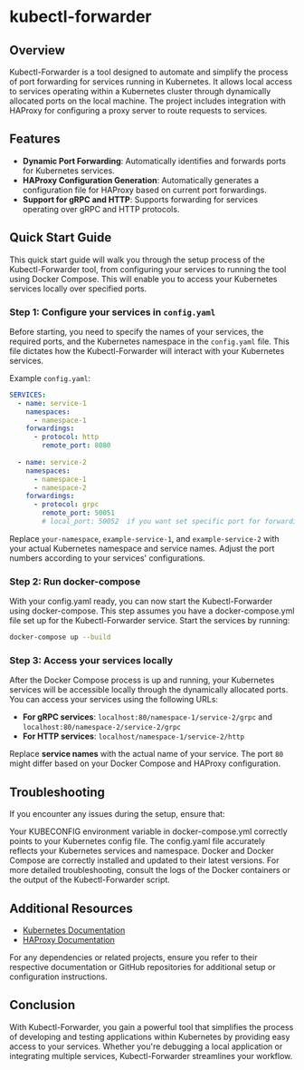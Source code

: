 # kubectl-forwarder

## Overview

Kubectl-Forwarder is a tool designed to automate and simplify the process of port forwarding for services running in
Kubernetes. It allows local access to services operating within a Kubernetes cluster through dynamically allocated ports
on the local machine. The project includes integration with HAProxy for configuring a proxy server to route requests to
services.

## Features

- **Dynamic Port Forwarding**: Automatically identifies and forwards ports for Kubernetes services.
- **HAProxy Configuration Generation**: Automatically generates a configuration file for HAProxy based on current port
  forwardings.
- **Support for gRPC and HTTP**: Supports forwarding for services operating over gRPC and HTTP protocols.

## Quick Start Guide

This quick start guide will walk you through the setup process of the Kubectl-Forwarder tool, from configuring your
services to running the tool using Docker Compose. This will enable you to access your Kubernetes services locally over
specified ports.

### Step 1: Configure your services in `config.yaml`

Before starting, you need to specify the names of your services, the required ports, and the Kubernetes namespace in
the `config.yaml` file. This file dictates how the Kubectl-Forwarder will interact with your Kubernetes services.

Example `config.yaml`:

```yaml
SERVICES:
  - name: service-1
    namespaces:
      - namespace-1
    forwardings:
      - protocol: http
        remote_port: 8080
        
  - name: service-2
    namespaces:
      - namespace-1
      - namespace-2
    forwardings:
      - protocol: grpc
        remote_port: 50051
        # local_port: 50052  if you want set specific port for forwarding.
```

Replace `your-namespace`, `example-service-1`, and `example-service-2` with your actual Kubernetes namespace and service
names. Adjust the port numbers according to your services' configurations.

### Step 2: Run docker-compose

With your config.yaml ready, you can now start the Kubectl-Forwarder using docker-compose. This step assumes you have a
docker-compose.yml file set up for the Kubectl-Forwarder service.
Start the services by running:

```bash
docker-compose up --build
```

### Step 3: Access your services locally

After the Docker Compose process is up and running, your Kubernetes services will be accessible locally through the
dynamically allocated ports. You can access your services using the following URLs:

* **For gRPC services**: `localhost:80/namespace-1/service-2/grpc` and `localhost:80/namespace-2/service-2/grpc`
* **For HTTP services**: `localhost/namespace-1/service-2/http`

Replace **service names** with the actual name of your service. The port `80` might differ based on your Docker Compose and
HAProxy configuration.

## Troubleshooting

If you encounter any issues during the setup, ensure that:

Your KUBECONFIG environment variable in docker-compose.yml correctly points to your Kubernetes config file.
The config.yaml file accurately reflects your Kubernetes services and namespace.
Docker and Docker Compose are correctly installed and updated to their latest versions.
For more detailed troubleshooting, consult the logs of the Docker containers or the output of the Kubectl-Forwarder
script.

## Additional Resources

* [Kubernetes Documentation](https://kubernetes.io/docs/reference/generated/kubectl/kubectl-commands)
* [HAProxy Documentation](https://www.haproxy.com/documentation/haproxy-configuration-manual/latest)

For any dependencies or related projects, ensure you refer to their respective documentation or GitHub repositories for
additional setup or configuration instructions.

## Conclusion

With Kubectl-Forwarder, you gain a powerful tool that simplifies the process of developing and testing applications
within Kubernetes by providing easy access to your services. Whether you're debugging a local application or integrating
multiple services, Kubectl-Forwarder streamlines your workflow.

